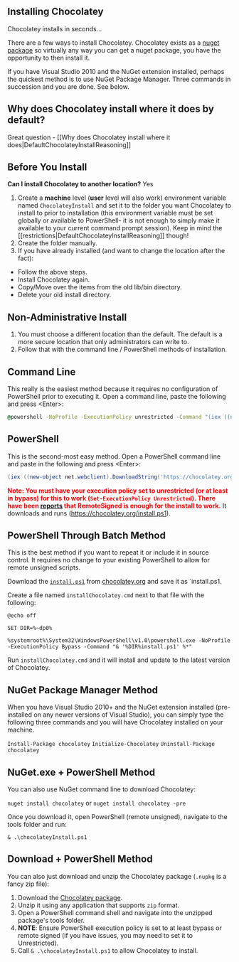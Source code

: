 ## Installing Chocolatey
Chocolatey installs in seconds...

There are a few ways to install Chocolatey. Chocolatey exists as a [nuget package](http://nuget.org/list/packages/chocolatey) so virtually any way you can get a nuget package, you have the opportunity to then install it.

If you have Visual Studio 2010 and the NuGet extension installed, perhaps the quickest method is to use NuGet Package Manager. Three commands in succession and you are done. See below.

## Why does Chocolatey install where it does by default?
Great question - [[Why does Chocolatey install where it does|DefaultChocolateyInstallReasoning]]

## Before You Install
**Can I install Chocolatey to another location?** Yes

1. Create a __machine__ level (__user__ level will also work) environment variable named ```ChocolateyInstall``` and set it to the folder you want Chocolatey to install to prior to installation (this environment variable must be set globally or available to PowerShell- it is not enough to simply make it available to your current command prompt session).  Keep in mind the [[restrictions|DefaultChocolateyInstallReasoning]] though!
1. Create the folder manually.
1. If you have already installed (and want to change the location after the fact):
  * Follow the above steps.
  * Install Chocolatey again.
  * Copy/Move over the items from the old lib/bin directory.
  * Delete your old install directory.

## Non-Administrative Install

1. You must choose a different location than the default. The default is a more secure location that only administrators can write to.
1. Follow that with the command line / PowerShell methods of installation.

## Command Line
This really is the easiest method because it requires no configuration of PowerShell prior to executing it. Open a command line, paste the following and press &lt;Enter&gt;:

```cmd
@powershell -NoProfile -ExecutionPolicy unrestricted -Command "(iex ((new-object net.webclient).DownloadString('https://chocolatey.org/install.ps1'))) >$null 2>&1" && SET PATH=%PATH%;%ALLUSERSPROFILE%\chocolatey\bin
```

## PowerShell
This is the second-most easy method. Open a PowerShell command line and paste in the following and press &lt;Enter&gt;:

```powershell
(iex ((new-object net.webclient).DownloadString('https://chocolatey.org/install.ps1')))>$null 2>&1
```

**<font color="red">Note: You must have your execution policy set to unrestricted (or at least in bypass) for this to work (`Set-ExecutionPolicy Unrestricted`). There have been [reports](https://github.com/chocolatey/chocolatey/issues/70) that RemoteSigned is enough for the install to work.</font>**
It downloads and runs (https://chocolatey.org/install.ps1).

## PowerShell Through Batch Method
This is the best method if you want to repeat it or include it in source control. It requires no change to your existing PowerShell to allow for remote unsigned scripts.

Download the [`install.ps1`](https://chocolatey.org/install.ps1) from [chocolatey.org](https://chocolatey.org/install.ps1) and save it as `install.ps1.

Create a file named `installChocolatey.cmd` next to that file with the following:

```
@echo off

SET DIR=%~dp0%

%systemroot%\System32\WindowsPowerShell\v1.0\powershell.exe -NoProfile -ExecutionPolicy Bypass -Command "& '%DIR%install.ps1' %*"
```

Run `installChocolatey.cmd` and it will install and update to the latest version of Chocolatey.

## NuGet Package Manager Method

When you have Visual Studio 2010+ and the NuGet extension installed (pre-installed on any newer versions of Visual Studio), you can simply type the following three commands and you will have Chocolatey installed on your machine.

 `Install-Package chocolatey`
 `Initialize-Chocolatey`
 `Uninstall-Package chocolatey`

## NuGet.exe + PowerShell Method

You can also use NuGet command line to download Chocolatey:

 `nuget install chocolatey` or `nuget install chocolatey -pre`

Once you download it, open PowerShell (remote unsigned), navigate to the tools folder and run:

`& .\chocolateyInstall.ps1`

## Download + PowerShell Method

You can also just download and unzip the Chocolatey package (`.nupkg` is a fancy zip file):

 1. Download the [Chocolatey package](https://chocolatey.org/api/v2/package/chocolatey/).
 1. Unzip it using any application that supports `zip` format.
 1. Open a PowerShell command shell and navigate into the unzipped package's tools folder.
 1. **NOTE**: Ensure PowerShell execution policy is set to at least bypass or remote signed (if you have issues, you may need to set it to Unrestricted).
 1. Call `& .\chocolateyInstall.ps1` to allow Chocolatey to install.